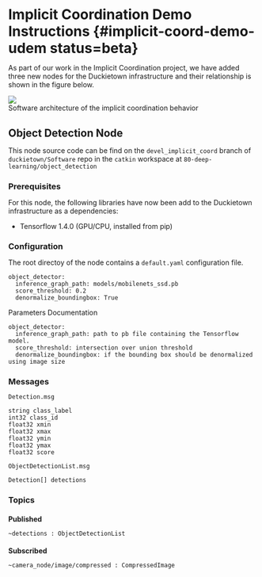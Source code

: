 # Implicit Coordination Demo Instructions {#implicit-coord-demo-udem status=beta}

As part of our work in the Implicit Coordination project, we have added three new nodes for the Duckietown infrastructure and their relationship is shown in the figure below.

<!--
![](nodes.png)
-->

<style>
  * {
    padding: 0;
    margin: 0;
  }
  .fit {
    max-width: 100%;
  }
  .center {
    display: block;
    margin: auto;
  }
  .group-photo {
      max-width: 80%;
  }
</style>

<div figure-id="fig:implicit-coord-fsm-udem">
   <img src="nodes.png" class='center fit'/>
   <figcaption>Software architecture of the implicit coordination behavior</figcaption>
</div>



## Object Detection Node

This node source code can be find on the `devel_implicit_coord` branch of `duckietown/Software` repo in the `catkin` workspace at `80-deep-learning/object_detection`

### Prerequisites

For this node, the following libraries have now been add to the Duckietown infrastructure as a dependencies:

- Tensorflow 1.4.0 (GPU/CPU, installed from pip)

### Configuration

The root directoy of the node contains a `default.yaml` configuration file.

```
object_detector:
  inference_graph_path: models/mobilenets_ssd.pb
  score_threshold: 0.2
  denormalize_boundingbox: True
```

Parameters Documentation

```
object_detector:
  inference_graph_path: path to pb file containing the Tensorflow model.
  score_threshold: intersection over union threshold
  denormalize_boundingbox: if the bounding box should be denormalized using image size
```

### Messages

`Detection.msg`
```
string class_label
int32 class_id
float32 xmin
float32 xmax
float32 ymin
float32 ymax
float32 score
```

`ObjectDetectionList.msg`
```
Detection[] detections
```

### Topics

#### Published

`~detections : ObjectDetectionList`

#### Subscribed

`~camera_node/image/compressed : CompressedImage`

